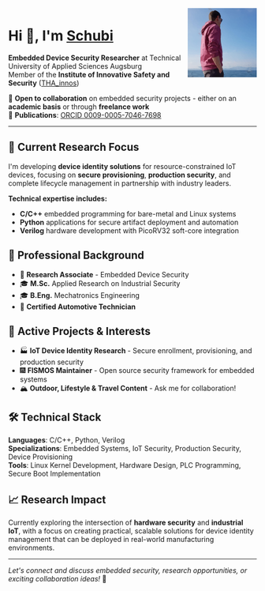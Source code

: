 <img align="right" height="140" alt="Schubi93" src="src/schubi93.png"/>

# Hi 👋, I'm [Schubi](https://www.github.com/schubi93)

**Embedded Device Security Researcher** at Technical University of Applied Sciences Augsburg  
Member of the **Institute of Innovative Safety and Security** ([THA_innos](https://github.com/hsainnos))

💬 **Open to collaboration** on embedded security projects - either on an **academic basis** or through **freelance work**  
📄 **Publications**: [ORCID 0009-0005-7046-7698](https://orcid.org/0009-0005-7046-7698)

---

## 🔬 Current Research Focus

I'm developing **device identity solutions** for resource-constrained IoT devices, focusing on **secure provisioning**, **production security**, and complete lifecycle management in partnership with industry leaders.

**Technical expertise includes:**
- **C/C++** embedded programming for bare-metal and Linux systems
- **Python** applications for secure artifact deployment and automation
- **Verilog** hardware development with PicoRV32 soft-core integration

## 💼 Professional Background

- 🔬 **Research Associate** - Embedded Device Security
- 🎓 **M.Sc.** Applied Research on Industrial Security
- 🎓 **B.Eng.** Mechatronics Engineering  
- 🚗 **Certified Automotive Technician**

## 🚀 Active Projects & Interests

- 🏭 **IoT Device Identity Research** - Secure enrollment, provisioning, and production security
- 🎆 **FISMOS Maintainer** - Open source security framework for embedded systems
- 🏔️ **Outdoor, Lifestyle & Travel Content** - Ask me for collaboration!

## 🛠️ Technical Stack

**Languages**: C/C++, Python, Verilog  
**Specializations**: Embedded Systems, IoT Security, Production Security, Device Provisioning  
**Tools**: Linux Kernel Development, Hardware Design, PLC Programming, Secure Boot Implementation

## 📈 Research Impact

Currently exploring the intersection of **hardware security** and **industrial IoT**, with a focus on creating practical, scalable solutions for device identity management that can be deployed in real-world manufacturing environments.

---
*Let's connect and discuss embedded security, research opportunities, or exciting collaboration ideas!* 🚀
